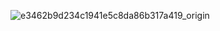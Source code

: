 
![e3462b9d234c1941e5c8da86b317a419_origin](https://github.com/user-attachments/assets/1be181f2-be75-4071-afbd-bf1d9e87b5fb)
